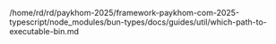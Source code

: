 /home/rd/rd/paykhom-2025/framework-paykhom-com-2025-typescript/node_modules/bun-types/docs/guides/util/which-path-to-executable-bin.md